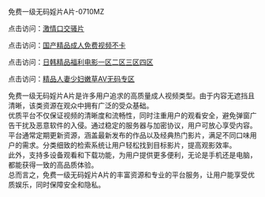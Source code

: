 免费一级无码婬片A片-0710MZ

点击访问：<a href="https://heiliaozj3tjd.pages.dev">激情口交骚片</a>

点击访问：<a href="https://heiliaoll4qsx.pages.dev">国产精品成人免费视频不卡</a>

点击访问：<a href="https://heiliao2dmwwy.pages.dev">日韩精品福利电影一区二区三区四区</a>

点击访问：<a href="https://heiliaowzu4ur.pages.dev">精品人妻少妇嫩草AV无码专区</a>

免费一级无码婬片A片是许多用户追求的高质量成人视频类型。由于内容无遮挡且清晰，该类资源在观众中拥有广泛的受众基础。  
优质平台不仅保证视频的清晰度和流畅性，同时注重用户的观看安全，避免弹窗广告干扰及恶意软件的入侵。通过稳定的服务器与加密协议，用户可放心享受内容。  
平台通常定期更新资源，涵盖最新发布的作品以及经典热门影片，满足不同口味用户的需求。分类细致的检索系统让用户轻松找到目标影片，提高观影效率。  
此外，支持多设备观看和下载功能，为用户提供更多便利，无论是手机还是电脑，都能获得一致的高品质体验。  
总而言之，免费一级无码婬片A片的丰富资源和专业的平台服务，让用户能享受优质娱乐，同时保障安全和隐私。

<span style="display:none;">[Canonical link](https://github.com/uhh295345/ribenn7619 )</span>
